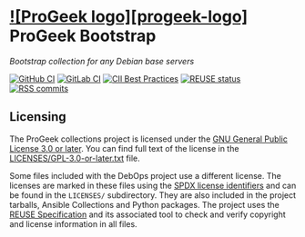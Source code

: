 # [![ProGeek logo][progeek-logo]](https://progeekro.github.io/) ProGeek Bootstrap

*Bootstrap collection for any Debian base servers*

[![GitHub CI][github-ci]](https://github.com/progeekro/bootstrao/actions?query=workflow%3A%22Continuous+Integration%22)
[![GitLab CI][gitlab-ci]](https://gitlab.com/progeekro/bootstrap/pipelines)
[![CII Best Practices][cii-best-practices]](https://bestpractices.coreinfrastructure.org/en/projects/6582)
[![REUSE status][reuse-status]](https://api.reuse.software/info/github.com/progeekro/bootstrap)
[![RSS commits][rss-commits]](https://github.com/progeekro/bootstrap/commits/master.atom)

[debops-logo]: https://raw.githubusercontent.com/progeekro/bootstrap/master/lib/images/progeekro-small.png
[github-ci]: https://github.com/progeekro/bootstrap/workflows/Continuous%20Integration/badge.svg
[gitlab-ci]: https://gitlab.com/progeekro/bootstrap/badges/master/pipeline.svg
[cii-best-practices]: https://bestpractices.coreinfrastructure.org/projects/6582/badge
[reuse-status]: https://api.reuse.software/badge/github.com/progeekro/bootstrap
[rss-commits]: https://img.shields.io/badge/RSS-commits-orange.svg

## Licensing

The ProGeek collections project is licensed under the [GNU General Public License 3.0 or later][GPL-3.0-or-later].
You can find full text of the license in the [LICENSES/GPL-3.0-or-later.txt] file.

Some files included with the DebOps project use a different license.
The licenses are marked in these files using the [SPDX license identifiers][spdx-ids]
and can be found in the `LICENSES/` subdirectory. They are also included in the
project tarballs, Ansible Collections and Python packages. The project uses the
[REUSE Specification][reuse-specification] and its associated tool to check and
verify copyright and license information in all files.

[GPL-3.0-or-later]: https://www.gnu.org/licenses/gpl-3.0
[LICENSES/GPL-3.0-or-later.txt]: https://github.com/debops/debops/blob/master/LICENSES/GPL-3.0-or-later.txt
[spdx-ids]: https://spdx.org/ids
[reuse-specification]: https://reuse.software/spec/